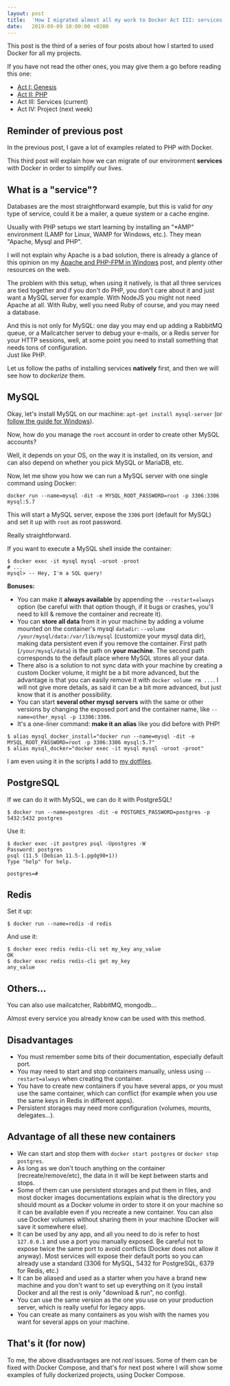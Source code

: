 ```yaml
---
layout: post
title:  'How I migrated almost all my work to Docker Act III: services'
date:   2019-09-09 10:00:00 +0200
---
```


This post is the third of a series of four posts about how I started to used Docker for all my projects.

If you have not read the other ones, you may give them a go before reading this one:

* [Act I: Genesis](/2019/08/26/how-I-migrated-almost-all-my-work-to-docker-act-I-genesis.html)
* [Act II: PHP](/2019/09/02/how-I-migrated-almost-all-my-work-to-docker-act-II-php.html)
* Act III: Services (current)
* Act IV: Project (next week)

## Reminder of previous post

In the previous post, I gave a lot of examples related to PHP with Docker.

This third post will explain how we can migrate of our environment **services** with Docker in order to simplify our lives.

## What is a "service"?

Databases are the most straightforward example, but this is valid for _any_ type of service, could it be a mailer, a queue system or a cache engine.

Usually with PHP setups we start learning by installing an "*AMP" environment (LAMP for Linux, WAMP for Windows, etc.). They mean "Apache, Mysql and PHP".

I will not explain why Apache is a bad solution, there is already a glance of this opinion on my [Apache and PHP-FPM in Windows](/2017/11/11/apache-and-php-fpm-in-windows.html) post, and plenty other resources on the web.

The problem with this setup, when using it natively, is that all three services are tied together and if you don't do PHP, you don't care about it and just want a MySQL server for example. With NodeJS you might not need Apache at all. With Ruby, well you need Ruby of course, and you may need a database.

And this is not only for MySQL: one day you may end up adding a RabbitMQ queue, or a Mailcatcher server to debug your e-mails, or a Redis server for your HTTP sessions, well, at some point you need to install something that needs tons of configuration.<br>
Just like PHP.

Let us follow the paths of installing services **natively** first, and then we will see how to _dockerize_ them.

## MySQL

Okay, let's install MySQL on our machine: `apt-get install mysql-server` (or [follow the guide for Windows](https://dev.mysql.com/downloads/mysql/)).

Now, how do you manage the `root` account in order to create other MySQL accounts?

Well, it depends on your OS, on the way it is installed, on its version, and can also depend on whether you pick MySQL or MariaDB, etc.

Now, let me show you how we can run a MySQL server with one single command using Docker:

```
docker run --name=mysql -dit -e MYSQL_ROOT_PASSWORD=root -p 3306:3306 mysql:5.7
```

This will start a MySQL server, expose the `3306` port (default for MySQL) and set it up with `root` as root password.

Really straightforward.

If you want to execute a MySQL shell inside the container:

```
$ docker exec -it mysql mysql -uroot -proot
# ...
mysql> -- Hey, I'm a SQL query!
```

**Bonuses:**

* You can make it **always available** by appending the `--restart=always` option (be careful with that option though, if it bugs or crashes, you'll need to kill & remove the container and recreate it).
* You can **store all data** from it in your machine by adding a volume mounted on the container's mysql `datadir`: `--volume /your/mysql/data:/var/lib/mysql` (customize your mysql data dir), making data persistent even if you remove the container. First path (`/your/mysql/data`) is the path on **your machine**. The second path corresponds to the default place where MySQL stores all your data.
* There also is a solution to not sync data with your machine by creating a custom Docker volume, it might be a bit more advanced, but the advantage is that you can easily remove it with `docker volume rm ...`. I will not give more details, as said it can be a bit more advanced, but just know that it is another possibility.
* You can start **several other mysql servers** with the same or other versions by changing the exposed port and the container name, like `--name=other_mysql -p 13306:3306`.
* It's a one-liner command: **make it an alias** like you did before with PHP!

```
$ alias mysql_docker_install="docker run --name=mysql -dit -e MYSQL_ROOT_PASSWORD=root -p 3306:3306 mysql:5.7"
$ alias mysql_docker="docker exec -it mysql mysql -uroot -proot"
```

I am even using it in the scripts I add to [my dotfiles](https://github.com/Pierstoval/dotfiles/blob/master/bin/mysqldocker).

## PostgreSQL

If we can do it with MySQL, we can do it with PostgreSQL!

```
$ docker run --name=postgres -dit -e POSTGRES_PASSWORD=postgres -p 5432:5432 postgres
```

Use it:

```
$ docker exec -it postgres psql -Upostgres -W
Password: postgres
psql (11.5 (Debian 11.5-1.pgdg90+1))
Type "help" for help.

postgres=#
```

## Redis

Set it up:

```
$ docker run --name=redis -d redis
```

And use it:

```
$ docker exec redis redis-cli set my_key any_value
OK
$ docker exec redis redis-cli get my_key
any_value
```

## Others...

You can also use mailcatcher, RabbitMQ, mongodb...

Almost every service you already know can be used with this method.

## Disadvantages

* You must remember some bits of their documentation, especially default port.
* You may need to start and stop containers manually, unless using `--restart=always` when creating the container.
* You have to create new containers if you have several apps, or you must use the same container, which can conflict (for example when you use the same keys in Redis in different apps).
* Persistent storages may need more configuration (volumes, mounts, delegates...).

## Advantage of all these new containers

* We can start and stop them with `docker start postgres` or `docker stop postgres`.
* As long as we don't touch anything on the container (recreate/remove/etc), the data in it will be kept between starts and stops.
* Some of them can use persistent storages and put them in files, and most docker images documentations explain what is the directory you should mount as a Docker volume in order to store it on your machine so it can be available even if you recreate a new container. You can also use Docker volumes without sharing them in your machine (Docker will save it somewhere else).
* It can be used by any app, and all you need to do is refer to host `127.0.0.1` and use a port you manually exposed. Be careful not to expose twice the same port to avoid conflicts (Docker does not allow it anyway). Most services will expose their default ports so you can already use a standard (3306 for MySQL, 5432 for PostgreSQL, 6379 for Redis, etc.)
* It can be aliased and used as a starter when you have a brand new machine and you don't want to set up everything on it (you install Docker and all the rest is only "download & run", no config).
* You can use the same version as the one you use on your production server, which is really useful for legacy apps.
* You can create as many containers as you wish with the names you want for several apps on your machine.

## That's it (for now)

To me, the above disadvantages are not _real_ issues. Some of them can be fixed with Docker Compose, and that's for next post where I will show some examples of fully dockerized projects, using Docker Compose.
